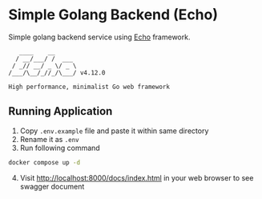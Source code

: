 # Simple Golang Backend (Echo)

Simple golang backend service using [Echo](https://echo.labstack.com) framework.

```
   ____    __
  / __/___/ /  ___
 / _// __/ _ \/ _ \
/___/\__/_//_/\___/ v4.12.0

High performance, minimalist Go web framework
```

## Running Application

1.  Copy `.env.example` file and paste it within same directory
2.  Rename it as `.env`
3.  Run following command

```bash
docker compose up -d
```

4. Visit <http://localhost:8000/docs/index.html> in your web browser to see swagger document

